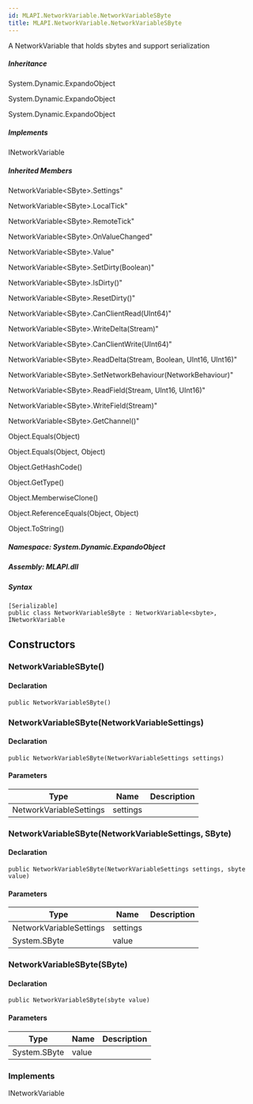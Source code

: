 ```yaml
---  
id: MLAPI.NetworkVariable.NetworkVariableSByte  
title: MLAPI.NetworkVariable.NetworkVariableSByte
---
```


<div class="markdown level0 summary">

A NetworkVariable that holds sbytes and support serialization

</div>

<div class="markdown level0 conceptual">

</div>

<div class="inheritance">

##### Inheritance

<div class="level0">

System.Dynamic.ExpandoObject

</div>

<div class="level1">

System.Dynamic.ExpandoObject

</div>

<div class="level2">

System.Dynamic.ExpandoObject

</div>

</div>

<div classs="implements">

##### Implements

<div>

INetworkVariable

</div>

</div>

<div class="inheritedMembers">

##### Inherited Members

<div>

NetworkVariable&lt;SByte&gt;.Settings"

</div>

<div>

NetworkVariable&lt;SByte&gt;.LocalTick"

</div>

<div>

NetworkVariable&lt;SByte&gt;.RemoteTick"

</div>

<div>

NetworkVariable&lt;SByte&gt;.OnValueChanged"

</div>

<div>

NetworkVariable&lt;SByte&gt;.Value"

</div>

<div>

NetworkVariable&lt;SByte&gt;.SetDirty(Boolean)"

</div>

<div>

NetworkVariable&lt;SByte&gt;.IsDirty()"

</div>

<div>

NetworkVariable&lt;SByte&gt;.ResetDirty()"

</div>

<div>

NetworkVariable&lt;SByte&gt;.CanClientRead(UInt64)"

</div>

<div>

NetworkVariable&lt;SByte&gt;.WriteDelta(Stream)"

</div>

<div>

NetworkVariable&lt;SByte&gt;.CanClientWrite(UInt64)"

</div>

<div>

NetworkVariable&lt;SByte&gt;.ReadDelta(Stream, Boolean, UInt16, UInt16)"

</div>

<div>

NetworkVariable&lt;SByte&gt;.SetNetworkBehaviour(NetworkBehaviour)"

</div>

<div>

NetworkVariable&lt;SByte&gt;.ReadField(Stream, UInt16, UInt16)"

</div>

<div>

NetworkVariable&lt;SByte&gt;.WriteField(Stream)"

</div>

<div>

NetworkVariable&lt;SByte&gt;.GetChannel()"

</div>

<div>

Object.Equals(Object)

</div>

<div>

Object.Equals(Object, Object)

</div>

<div>

Object.GetHashCode()

</div>

<div>

Object.GetType()

</div>

<div>

Object.MemberwiseClone()

</div>

<div>

Object.ReferenceEquals(Object, Object)

</div>

<div>

Object.ToString()

</div>

</div>

##### **Namespace**: System.Dynamic.ExpandoObject

##### **Assembly**: MLAPI.dll

##### Syntax

    [Serializable]
    public class NetworkVariableSByte : NetworkVariable<sbyte>, INetworkVariable

## Constructors 

### NetworkVariableSByte()

<div class="markdown level1 summary">

</div>

<div class="markdown level1 conceptual">

</div>

#### Declaration

    public NetworkVariableSByte()

### NetworkVariableSByte(NetworkVariableSettings)

<div class="markdown level1 summary">

</div>

<div class="markdown level1 conceptual">

</div>

#### Declaration

    public NetworkVariableSByte(NetworkVariableSettings settings)

#### Parameters

| Type                    | Name     | Description |
|-------------------------|----------|-------------|
| NetworkVariableSettings | settings |             |

### NetworkVariableSByte(NetworkVariableSettings, SByte)

<div class="markdown level1 summary">

</div>

<div class="markdown level1 conceptual">

</div>

#### Declaration

    public NetworkVariableSByte(NetworkVariableSettings settings, sbyte value)

#### Parameters

| Type                    | Name     | Description |
|-------------------------|----------|-------------|
| NetworkVariableSettings | settings |             |
| System.SByte            | value    |             |

### NetworkVariableSByte(SByte)

<div class="markdown level1 summary">

</div>

<div class="markdown level1 conceptual">

</div>

#### Declaration

    public NetworkVariableSByte(sbyte value)

#### Parameters

| Type         | Name  | Description |
|--------------|-------|-------------|
| System.SByte | value |             |

### Implements

<div>

INetworkVariable

</div>
